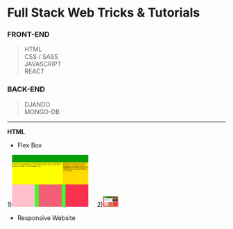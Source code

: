 # Full Stack Web Tricks & Tutorials
### FRONT-END
>   HTML  
>   CSS  / SASS  
>   JAVASCRIPT  
>   REACT

### BACK-END
> DJANGO  
> MONGO-DB
---------------
**HTML**
 - Flex Box
 
1)<img src = "FLEXBOX/1/1.PNG" width = "35%" height = "35%"> &nbsp;&nbsp;&nbsp; 2)<img src = "FLEXBOX/2/2.PNG" width = "35" height = "35%">
 
 - Responsive Website
